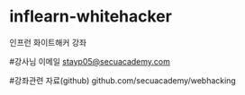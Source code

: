 # inflearn-whitehacker
인프런 화이트해커 강좌


#강사님 이메일
stayp05@secuacademy.com


#강좌관련 자료(github)
github.com/secuacademy/webhacking
